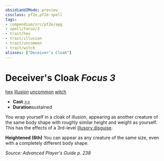 ```yaml
---
obsidianUIMode: preview
cssclass: pf2e,pf2e-spell
tags:
- compendium/src/pf2e/apg
- spell/focus/3
- trait/hex
- trait/illusion
- trait/uncommon
- trait/witch
aliases: ["Deceiver's Cloak"]
---
```

# Deceiver's Cloak *Focus 3*   
[hex](../../Rules/traits/hex-apg.md)  [illusion](../../Rules/traits/illusion.md)  [uncommon](../../Rules/traits/uncommon.md)  [witch](../../Rules/traits/witch-apg.md)  

- **Cast** [>>](../../Rules/core-rulebook/chapter-9-playing-the-game.md#Actions "Two-Action") 
- **Duration**sustained

You wrap yourself in a cloak of illusion, appearing as another creature of the same body shape with roughly similar height and weight as yourself. This has the effects of a 3rd-level [illusory disguise](illusory-disguise.md).

**Heightened (6th)** You can appear as any creature of the same size, even with a completely different body shape.

*Source: Advanced Player's Guide p. 238*